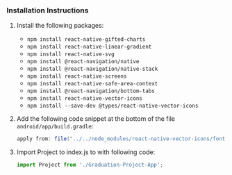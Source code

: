 ### Installation Instructions

1. Install the following packages:
   - `npm install react-native-gifted-charts`
   - `npm install react-native-linear-gradient`
   - `npm install react-native-svg`
   - `npm install @react-navigation/native`
   - `npm install @react-navigation/native-stack`
   - `npm install react-native-screens`
   - `npm install react-native-safe-area-context`
   - `npm install @react-navigation/bottom-tabs`
   - `npm install react-native-vector-icons`
   - `npm install --save-dev @types/react-native-vector-icons`

2. Add the following code snippet at the bottom of the file `android/app/build.gradle`:
   ```gradle
   apply from: file("../../node_modules/react-native-vector-icons/fonts.gradle")
   
3. Import Project to index.js to with following code:
   ```javascript
   import Project from './Graduation-Project-App';

